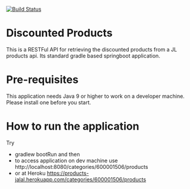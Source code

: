 [![Build Status](https://travis-ci.org/jaleen/products.svg?branch=master)](https://travis-ci.org/jaleen/products)

# Discounted Products
This is a RESTFul API for retrieving the discounted products from a JL products api. Its standard gradle based springboot application.
# Pre-requisites
This application needs Java 9 or higher to work on a developer machine. Please install one before you start.
# How to run the application
Try
   - gradlew bootRun and then
   - to access application on dev machine use http://localhost:8080/categories/600001506/products
   - or at Heroku https://products-jalal.herokuapp.com/categories/600001506/products
